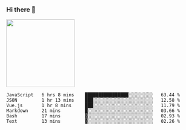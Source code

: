 ### Hi there 👋

<!--
**hwolf0610/hwolf0610** is a ✨ _special_ ✨ repository because its `README.md` (this file) appears on your GitHub profile.

Here are some ideas to get you started:

- 🔭 I’m currently working on ...
- 🌱 I’m currently learning ...
- 👯 I’m looking to collaborate on ...
- 🤔 I’m looking for help with ...
- 💬 Ask me about ...
- 📫 How to reach me: ...
- 😄 Pronouns: ...
- ⚡ Fun fact: ...
-->

<img height="180em" src="https://github-readme-stats.vercel.app/api?username=hwolf0610&show_icons=true&hide_border=true&&count_private=true&include_all_commits=true" />


<!--START_SECTION:waka-->

```text
JavaScript   6 hrs 8 mins    ████████████████░░░░░░░░░   63.44 %
JSON         1 hr 13 mins    ███░░░░░░░░░░░░░░░░░░░░░░   12.58 %
Vue.js       1 hr 8 mins     ███░░░░░░░░░░░░░░░░░░░░░░   11.79 %
Markdown     21 mins         █░░░░░░░░░░░░░░░░░░░░░░░░   03.66 %
Bash         17 mins         ▓░░░░░░░░░░░░░░░░░░░░░░░░   02.93 %
Text         13 mins         ▓░░░░░░░░░░░░░░░░░░░░░░░░   02.26 %
```

<!--END_SECTION:waka-->
